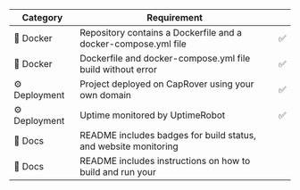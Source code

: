 | Category      | Requirement                                                     |     |
| ------------- | --------------------------------------------------------------- | --- |
| 🐳 Docker     | Repository contains a Dockerfile and a docker-compose.yml file  | ✅  |
| 🐳 Docker     | Dockerfile and docker-compose.yml file build without error      | ✅  |
| ⚙️ Deployment | Project deployed on CapRover using your own domain              | ✅  |
| ⚙️ Deployment | Uptime monitored by UptimeRobot                                 | ✅  |
| 📝 Docs       | README includes badges for build status, and website monitoring |     |
| 📝 Docs       | README includes instructions on how to build and run your       |     |
